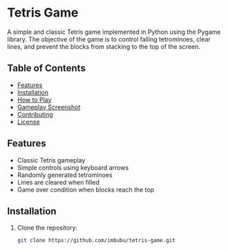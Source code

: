 # Tetris Game

A simple and classic Tetris game implemented in Python using the Pygame library. The objective of the game is to control falling tetrominoes, clear lines, and prevent the blocks from stacking to the top of the screen.

## Table of Contents

- [Features](#features)
- [Installation](#installation)
- [How to Play](#how-to-play)
- [Gameplay Screenshot](#gameplay-screenshot)
- [Contributing](#contributing)
- [License](#license)

## Features

- Classic Tetris gameplay
- Simple controls using keyboard arrows
- Randomly generated tetrominoes
- Lines are cleared when filled
- Game over condition when blocks reach the top

## Installation

1. Clone the repository:

   ```bash
   git clone https://github.com/imbubu/tetris-game.git
